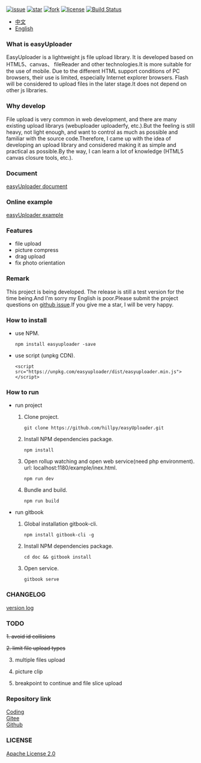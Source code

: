[![issue](https://img.shields.io/github/issues/hillpy/easyUploader.svg)](https://github.com/hillpy/easyUploader/issues)
[![star](https://img.shields.io/github/stars/hillpy/easyUploader.svg)](https://github.com/hillpy/easyUploader)
[![fork](https://img.shields.io/github/forks/hillpy/easyUploader.svg)](https://github.com/hillpy/easyUploader)
[![license](https://img.shields.io/github/license/hillpy/easyUploader.svg)](https://github.com/hillpy/easyUploader/blob/master/LICENSE)
[![Build Status](https://www.travis-ci.com/hillpy/easyUploader.svg?branch=master)](https://www.travis-ci.com/hillpy/easyUploader)

* [中文](./README.zh-CN.md)
* [English](./README.md)

### What is easyUploader

EasyUploader is a lightweight js file upload library. It is developed based on HTML5、canvas、 fileReader and other technologies.It is more suitable for the use of mobile. Due to the different HTML support conditions of PC browsers, their use is limited, especially Internet explorer browsers. Flash will be considered to upload files in the later stage.It does not depend on other js libraries.

### Why develop

File upload is very common in web development, and there are many existing upload librarys (webuploader uploaderfy, etc.).But the feeling is still heavy, not light enough, and want to control as much as possible and familiar with the source code.Therefore, I came up with the idea of developing an upload library and considered making it as simple and practical as possible.By the way, I can learn a lot of knowledge (HTML5 canvas closure tools, etc.).

### Document

[easyUploader document](https://hillpy.github.io/easyUploader/)

### Online example

[easyUploader example](http://test.hillpy.com/easyuploader/index.html)

### Features

* file upload
* picture compress
* drag upload
* fix photo orientation

### Remark

This project is being developed. The release is still a test version for the time being.And I'm sorry my English is poor.Please submit the project questions on [github issue](https://github.com/hillpy/easyUploader/issues "github issue").If you give me a star, I will be very happy.

### How to install

* use NPM.

    ```
    npm install easyuploader -save
    ```

* use script (unpkg CDN).

    ```
    <script src="https://unpkg.com/easyuploader/dist/easyuploader.min.js"></script>
    ```

### How to run

* run project

    1. Clone project.

        ```
        git clone https://github.com/hillpy/easyUploader.git
        ```

    2. Install NPM dependencies package.

        ```
        npm install
        ```

    3. Open rollup watching and open web service(need php environment). url: localhost:1180/example/inex.html.

        ```
        npm run dev
        ```

    4. Bundle and build.

        ```
        npm run build
        ```

* run gitbook

    1. Global installation gitbook-cli.

        ```
        npm install gitbook-cli -g
        ```

    2. Install NPM dependencies package.

        ```
        cd doc && gitbook install
        ```

    3. Open service.

        ```
        gitbook serve
        ```

### CHANGELOG

[version log](https://github.com/hillpy/easyUploader/releases)

### TODO

~~1. avoid id collisions~~

~~2. limit file upload types~~

3. multiple files upload

4. picture clip

5. breakpoint to continue and file slice upload

### Repository link

[Coding](https://coding.net/u/shinn_lancelot/p/easyUploader/git "easyUploader")<br>
[Gitee](https://gitee.com/hillpy/easyUploader "easyUploader")<br>
[Github](https://github.com/hillpy/easyUploader "easyUploader")<br>

### LICENSE

[Apache License 2.0](https://github.com/hillpy/easyUploader/blob/master/LICENSE "Apache License 2.0")<br>